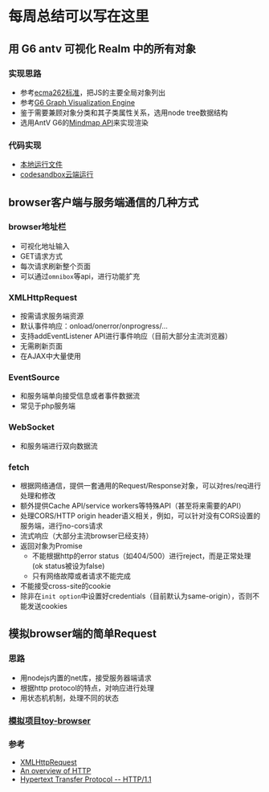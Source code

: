 # 每周总结可以写在这里

## 用 G6 antv 可视化 Realm 中的所有对象

### 实现思路

- 参考[ecma262标准](https://tc39.es/ecma262/)，把JS的主要全局对象列出
- 参考[G6 Graph Visualization Engine](https://g6.antv.vision/en/examples/tree/compactBox)
- 鉴于需要兼顾对象分类和其子类属性关系，选用node tree数据结构
- 选用AntV G6的[Mindmap API](https://g6.antv.vision/en/examples/tree/mindmap)来实现渲染

### 代码实现

- [本地运行文件](./objects_antv.html)
- [codesandbox云端运行](https://codesandbox.io/s/fancy-frost-j6dro)

## browser客户端与服务端通信的几种方式

### browser地址栏

- 可视化地址输入
- GET请求方式
- 每次请求刷新整个页面
- 可以通过`omnibox`等api，进行功能扩充

### XMLHttpRequest

- 按需请求服务端资源
- 默认事件响应：onload/onerror/onprogress/...
- 支持addEventListener API进行事件响应（目前大部分主流浏览器）
- 无需刷新页面
- 在AJAX中大量使用

### EventSource

- 和服务端单向接受信息或者事件数据流
- 常见于php服务端

### WebSocket

- 和服务端进行双向数据流

### fetch

- 根据网络通信，提供一套通用的Request/Response对象，可以对res/req进行处理和修改
- 额外提供Cache API/service workers等特殊API（甚至将来需要的API）
- 处理CORS/HTTP origin header语义相关，例如，可以针对没有CORS设置的服务端，进行no-cors请求
- 流式响应（大部分主流browser已经支持）
- 返回对象为Promise
  - 不能根据http的error status（如404/500）进行reject，而是正常处理(ok status被设为false)
  - 只有网络故障或者请求不能完成
- 不能接受cross-site的cookie
- 除非在`init option`中设置好credentials（目前默认为same-origin），否则不能发送cookies

## 模拟browser端的简单Request

### 思路

- 用nodejs内置的net库，接受服务器端请求
- 根据http protocol的特点，对响应进行处理
- 用状态机机制，处理不同的状态

### [模拟项目toy-browser](/week05/toy-browser/)

### 参考

- [XMLHttpRequest](https://developer.mozilla.org/en-US/docs/Web/API/XMLHttpRequest)
- [An overview of HTTP](https://developer.mozilla.org/en-US/docs/Web/HTTP/Overview)
- [Hypertext Transfer Protocol -- HTTP/1.1](https://tools.ietf.org/html/rfc2616)
